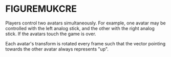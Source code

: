# FIGUREMUKCRE

Players control two avatars simultaneously. For example, one avatar may be controlled with the left analog stick, and the other with the right analog stick. If the avatars touch the game is over.

Each avatar's transform is rotated every frame such that the vector pointing towards the other avatar always represents "up".
